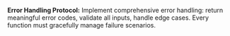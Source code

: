 **Error Handling Protocol:** Implement comprehensive error handling: return meaningful error codes, validate all inputs, handle edge cases. Every function must gracefully manage failure scenarios.